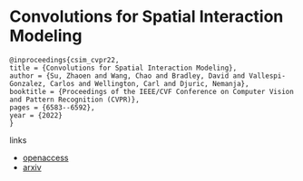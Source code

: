 # Convolutions for Spatial Interaction Modeling

```
@inproceedings{csim_cvpr22,
title = {Convolutions for Spatial Interaction Modeling},
author = {Su, Zhaoen and Wang, Chao and Bradley, David and Vallespi-Gonzalez, Carlos and Wellington, Carl and Djuric, Nemanja},
booktitle = {Proceedings of the IEEE/CVF Conference on Computer Vision and Pattern Recognition (CVPR)},
pages = {6583--6592},
year = {2022}
}
```

links
- [openaccess](http://openaccess.thecvf.com//content/CVPR2022/html/Su_Convolutions_for_Spatial_Interaction_Modeling_CVPR_2022_paper.html)
- [arxiv](https://arxiv.org/abs/2104.07182)

